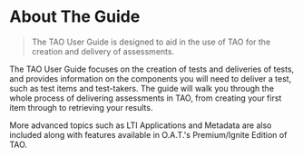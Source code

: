 # About The Guide

>The TAO User Guide is designed to aid in the use of TAO for the creation and delivery of assessments.

The TAO User Guide focuses on the creation of tests and deliveries of tests, and provides information on the components you will need to deliver a test, such as test items and test-takers. The guide will walk you through the whole process of delivering assessments in TAO, from creating your first item through to retrieving your results.

More advanced topics such as LTI Applications and Metadata are also included along with features available in O.A.T.'s Premium/Ignite Edition of TAO.

